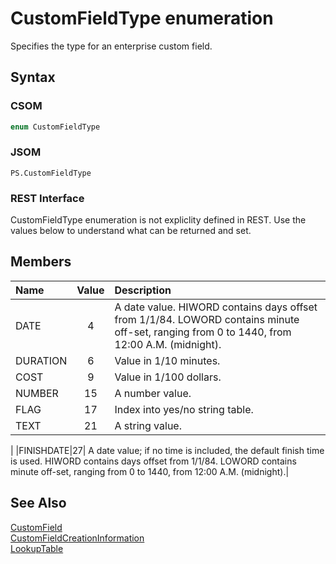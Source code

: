 [comment]: # (Name:CustomFieldType)
[comment]: # (Type:Enum)
[comment]: # (Status:Verified)

# <a name="name"></a>CustomFieldType enumeration

<a name="description"></a>Specifies the type for an enterprise custom field.

## <a name="syntax"></a>Syntax

### CSOM

```C#
enum CustomFieldType 
```
### JSOM

```
PS.CustomFieldType
```
### REST Interface

CustomFieldType enumeration is not expliclity defined in REST.  Use the values below to understand what can be returned and set.

## <a name="members"></a>Members

<a name="enumMembers"></a>

|**Name**|**Value**|**Description**|
|:------ |:----: |:----- |
|<a name="DATE"></a>DATE|4| A date value. HIWORD contains days offset from 1/1/84. LOWORD contains minute off-set, ranging from 0 to 1440, from 12:00 A.M. (midnight).|
|<a name="DURATION"></a>DURATION|6| Value in 1/10 minutes.|
|<a name="COST"></a>COST|9| Value in 1/100 dollars.|
|<a name="NUMBER"></a>NUMBER|15| A number value.|
|<a name="FLAG"></a>FLAG|17| Index into yes/no string table.|
|<a name="TEXT"></a>TEXT|21| A string value.
|
|<a name="FINISHDATE"></a>FINISHDATE|27| A date value; if no time is included, the default finish time is used. HIWORD contains days offset from 1/1/84. LOWORD contains minute off-set, ranging from 0 to 1440, from 12:00 A.M. (midnight).|

## <a name="seeAlso"></a>See Also

[CustomField](CustomField.md)<br/>
[CustomFieldCreationInformation](CustomFieldCreationInformation.md)<br/>
[LookupTable](LookupTable.md)<br/>
